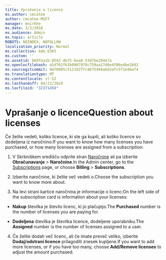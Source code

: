 ```yaml
---
title: Vprašanje o licence
ms.author: cmcatee
author: cmcatee-MSFT
manager: mnirkhe
ms.date: 3/2/2018
ms.audience: Admin
ms.topic: article
ROBOTS: NOINDEX, NOFOLLOW
localization_priority: Normal
ms.collection: Adm_O365
ms.custom: ''
ms.assetid: b69fea1b-0542-4b75-bea0-53d7be294e7a
ms.openlocfilehash: a5d701f61b0987978c759aa27d8e4f06e4be2b92
ms.sourcegitcommit: 9d78905c512192ffc4675468abd2efc5f2e4baf4
ms.translationtype: MT
ms.contentlocale: sl-SI
ms.lasthandoff: 04/23/2019
ms.locfileid: "32371458"
---
```

# <a name="question-about-licenses"></a><span data-ttu-id="bec98-102">Vprašanje o licence</span><span class="sxs-lookup"><span data-stu-id="bec98-102">Question about licenses</span></span>

<span data-ttu-id="bec98-103">Če želite vedeti, koliko licence, ki ste ga kupili, ali koliko licence so dodeljena iz naročnino:</span><span class="sxs-lookup"><span data-stu-id="bec98-103">If you want to know how many licenses you have purchased, or how many licenses are assigned from a subscription:</span></span>
  
1. <span data-ttu-id="bec98-104">V Skrbniškem središču odprite stran [Naročnine](https://go.microsoft.com/fwlink/p/?linkid=842054) ali pa izberite **Obračunavanje** \> **Naročnine**.</span><span class="sxs-lookup"><span data-stu-id="bec98-104">In the Admin center, go to the [Subscriptions](https://go.microsoft.com/fwlink/p/?linkid=842054) page, or choose **Billing** \> **Subscriptions**.</span></span>
    
2. <span data-ttu-id="bec98-105">Izberite naročnine, ki želite več vedeti o.</span><span class="sxs-lookup"><span data-stu-id="bec98-105">Choose the subscription you want to know more about.</span></span>
    
3. <span data-ttu-id="bec98-106">Na levi strani kartice naročnina je informacije o licenc:</span><span class="sxs-lookup"><span data-stu-id="bec98-106">On the left side of the subscription card is information about your licenses:</span></span>
    
  - <span data-ttu-id="bec98-107">**Nakup** številka je število licenc, ki jo plačujejo.</span><span class="sxs-lookup"><span data-stu-id="bec98-107">The **Purchased** number is the number of licenses you are paying for.</span></span> 
    
  - <span data-ttu-id="bec98-108">**Dodeljena** številka je številka licence, dodeljene uporabniku.</span><span class="sxs-lookup"><span data-stu-id="bec98-108">The **Assigned** number is the number of licenses assigned to a user.</span></span> 
    
4. <span data-ttu-id="bec98-109">Če želite dodati več licenc, ali če imate preveč veliko, izberite **Dodaj/odstrani licence** prilagoditi znesek kupljene.</span><span class="sxs-lookup"><span data-stu-id="bec98-109">If you want to add more licenses, or if you have too many, choose **Add/Remove licenses** to adjust the amount purchased.</span></span> 
    

